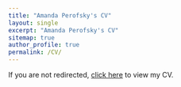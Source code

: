 ```yaml
---
title: "Amanda Perofsky's CV"
layout: single
excerpt: "Amanda Perofsky's CV"
sitemap: true
author_profile: true
permalink: /CV/
---
```


<script>
  window.location.href = "https://aperofsky.github.io/markdown-cv/";
</script>

<p>If you are not redirected, <a href="https://aperofsky.github.io/markdown-cv/">click here</a> to view my CV.</p>